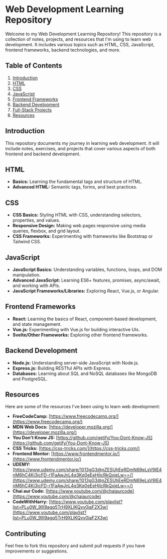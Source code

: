 # Web Development Learning Repository

Welcome to my Web Development Learning Repository! This repository is a collection of notes, projects, and resources that I'm using to learn web development. It includes various topics such as HTML, CSS, JavaScript, frontend frameworks, backend technologies, and more.

## Table of Contents

1. [Introduction](#introduction)
2. [HTML](#html)
3. [CSS](#css)
4. [JavaScript](#javascript)
5. [Frontend Frameworks](#frontend-frameworks)
6. [Backend Development](#backend-development)
7. [Full-Stack Projects](#full-stack-projects)
8. [Resources](#resources)

## Introduction

This repository documents my journey in learning web development. It will include notes, exercises, and projects that cover various aspects of both frontend and backend development.

## HTML

-   **Basics:** Learning the fundamental tags and structure of HTML.
-   **Advanced HTML:** Semantic tags, forms, and best practices.

## CSS

-   **CSS Basics:** Styling HTML with CSS, understanding selectors, properties, and values.
-   **Responsive Design:** Making web pages responsive using media queries, flexbox, and grid layout.
-   **CSS Frameworks:** Experimenting with frameworks like Bootstrap or Tailwind CSS.

## JavaScript

-   **JavaScript Basics:** Understanding variables, functions, loops, and DOM manipulation.
-   **Advanced JavaScript:** Learning ES6+ features, promises, async/await, and working with APIs.
-   **JavaScript Frameworks/Libraries:** Exploring React, Vue.js, or Angular.

## Frontend Frameworks

-   **React:** Learning the basics of React, component-based development, and state management.
-   **Vue.js:** Experimenting with Vue.js for building interactive UIs.
-   **Svelte/Other Frameworks:** Exploring other frontend frameworks.

## Backend Development

-   **Node.js:** Understanding server-side JavaScript with Node.js.
-   **Express.js:** Building RESTful APIs with Express.
-   **Databases:** Learning about SQL and NoSQL databases like MongoDB and PostgreSQL.


## Resources

Here are some of the resources I've been using to learn web development:

-   **FreeCodeCamp:** [https://www.freecodecamp.org/](https://www.freecodecamp.org/)
-   **MDN Web Docs:** [https://developer.mozilla.org/](https://developer.mozilla.org/)
-   **You Don't Know JS:** [https://github.com/getify/You-Dont-Know-JS](https://github.com/getify/You-Dont-Know-JS)
-   **CSS Tricks:** [https://css-tricks.com/](https://css-tricks.com/)
-   **Frontend Mentor:** [https://www.frontendmentor.io/](https://www.frontendmentor.io/)
-   **UDEMY:** [https://www.udemy.com/share/1013gG3@nZESUhEeRDmN69eLsV9IE4nM6hC4Ki3jcFD-r1FaAwJnL4q3Kq0eEeHjtcRkQxieLw==/](https://www.udemy.com/share/1013gG3@nZESUhEeRDmN69eLsV9IE4nM6hC4Ki3jcFD-r1FaAwJnL4q3Kq0eEeHjtcRkQxieLw==/)
-   **Chai aur Code:** [https://www.youtube.com/@chaiaurcode](https://www.youtube.com/@chaiaurcode)
-   **CodeWithHarry:** [https://www.youtube.com/playlist?list=PLu0W_9lII9agq5TrH9XLIKQvv0iaF2X3w](https://www.youtube.com/playlist?list=PLu0W_9lII9agq5TrH9XLIKQvv0iaF2X3w)

## Contributing

Feel free to fork this repository and submit pull requests if you have improvements or suggestions.
